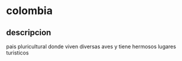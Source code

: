 # colombia

## descripcion

pais pluricultural donde viven diversas aves y tiene hermosos lugares turisticos


